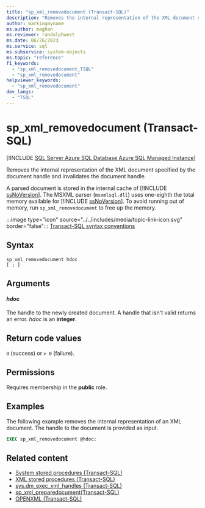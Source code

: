 ```yaml
---
title: "sp_xml_removedocument (Transact-SQL)"
description: "Removes the internal representation of the XML document specified by the document handle and invalidates the document handle."
author: markingmyname
ms.author: maghan
ms.reviewer: randolphwest
ms.date: 06/26/2023
ms.service: sql
ms.subservice: system-objects
ms.topic: "reference"
f1_keywords:
  - "sp_xml_removedocument_TSQL"
  - "sp_xml_removedocument"
helpviewer_keywords:
  - "sp_xml_removedocument"
dev_langs:
  - "TSQL"
---
```

# sp_xml_removedocument (Transact-SQL)

[!INCLUDE [SQL Server Azure SQL Database Azure SQL Managed Instance](../../includes/applies-to-version/sql-asdb-asdbmi.md)]

Removes the internal representation of the XML document specified by the document handle and invalidates the document handle.

A parsed document is stored in the internal cache of [!INCLUDE [ssNoVersion](../../includes/ssnoversion-md.md)]. The MSXML parser (`msxmlsql.dll`) uses one-eighth the total memory available for [!INCLUDE [ssNoVersion](../../includes/ssnoversion-md.md)]. To avoid running out of memory, run `sp_xml_removedocument` to free up the memory.

:::image type="icon" source="../../includes/media/topic-link-icon.svg" border="false"::: [Transact-SQL syntax conventions](../../t-sql/language-elements/transact-sql-syntax-conventions-transact-sql.md)

## Syntax

```syntaxsql
sp_xml_removedocument hdoc
[ ; ]
```

## Arguments

#### *hdoc*

The handle to the newly created document. A handle that isn't valid returns an error. *hdoc* is an **integer**.

## Return code values

`0` (success) or `> 0` (failure).

## Permissions

Requires membership in the **public** role.

## Examples

The following example removes the internal representation of an XML document. The handle to the document is provided as input.

```sql
EXEC sp_xml_removedocument @hdoc;
```

## Related content

- [System stored procedures (Transact-SQL)](system-stored-procedures-transact-sql.md)
- [XML stored procedures (Transact-SQL)](xml-stored-procedures-transact-sql.md)
- [sys.dm_exec_xml_handles (Transact-SQL)](../system-dynamic-management-views/sys-dm-exec-xml-handles-transact-sql.md)
- [sp_xml_preparedocument(Transact-SQL)](sp-xml-preparedocument-transact-sql.md)
- [OPENXML (Transact-SQL)](../../t-sql/functions/openxml-transact-sql.md)
